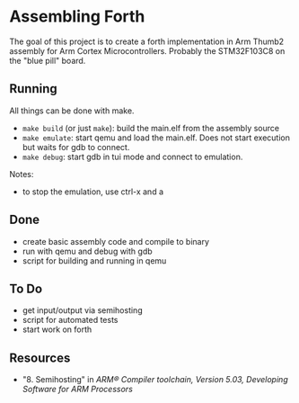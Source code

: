 # Assembling Forth
The goal of this project is to create a forth implementation in Arm Thumb2 assembly for Arm Cortex Microcontrollers.
Probably the STM32F103C8 on the "blue pill" board.

## Running
All things can be done with make.

 - `make build` (or just `make`): build the main.elf from the assembly source
 - `make emulate`: start qemu and load the main.elf. Does not start execution but waits for gdb to connect.
 - `make debug`: start gdb in tui mode and connect to emulation.

Notes:
 - to stop the emulation, use ctrl-x and a

## Done
 - create basic assembly code and compile to binary
 - run with qemu and debug with gdb
 - script for building and running in qemu

## To Do
 - get input/output via semihosting
 - script for automated tests
 - start work on forth


## Resources

 - "8. Semihosting" in *ARM® Compiler toolchain, Version 5.03, Developing Software for ARM Processors*
